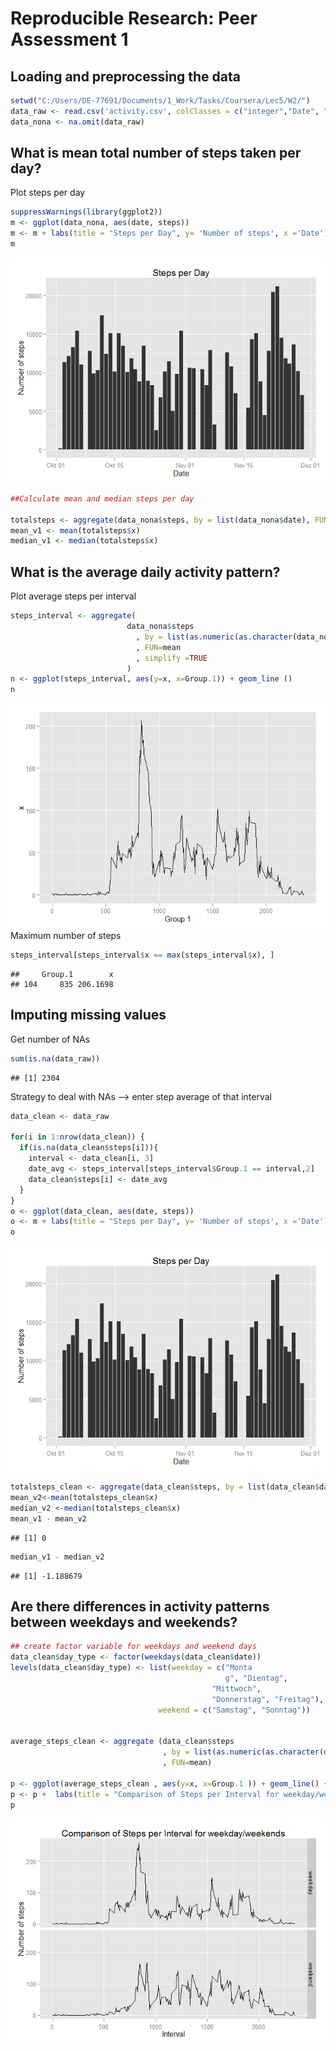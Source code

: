 # Reproducible Research: Peer Assessment 1


## Loading and preprocessing the data

```r
setwd("C:/Users/DE-77691/Documents/1_Work/Tasks/Coursera/Lec5/W2/")
data_raw <- read.csv('activity.csv', colClasses = c("integer","Date", "factor"))
data_nona <- na.omit(data_raw)
```


## What is mean total number of steps taken per day?
Plot steps per day

```r
suppressWarnings(library(ggplot2))
m <- ggplot(data_nona, aes(date, steps)) 
m <- m + labs(title = "Steps per Day", y= 'Number of steps', x ='Date') + geom_bar(stat= 'identity')
m
```

![](./PA1_template_files/figure-html/unnamed-chunk-2-1.png) 

```r
##Calculate mean and median steps per day

totalsteps <- aggregate(data_nona$steps, by = list(data_nona$date), FUN=sum, simplify=TRUE)
mean_v1 <- mean(totalsteps$x)
median_v1 <- median(totalsteps$x)
```



## What is the average daily activity pattern?
Plot average steps per interval 

```r
steps_interval <- aggregate(
                          data_nona$steps
                            , by = list(as.numeric(as.character(data_nona$interval)))
                            , FUN=mean
                            , simplify =TRUE 
                          )
n <- ggplot(steps_interval, aes(y=x, x=Group.1)) + geom_line ()
n
```

![](./PA1_template_files/figure-html/unnamed-chunk-3-1.png) 
Maximum number of steps

```r
steps_interval[steps_interval$x == max(steps_interval$x), ]
```

```
##     Group.1        x
## 104     835 206.1698
```

## Imputing missing values
Get number of NAs

```r
sum(is.na(data_raw))
```

```
## [1] 2304
```

Strategy to deal with NAs --> enter step average of that interval

```r
data_clean <- data_raw

for(i in 1:nrow(data_clean)) {
  if(is.na(data_clean$steps[i])){
    interval <- data_clean[i, 3]
    date_avg <- steps_interval[steps_interval$Group.1 == interval,2]
    data_clean$steps[i] <- date_avg
  }
}
o <- ggplot(data_clean, aes(date, steps)) 
o <- m + labs(title = "Steps per Day", y= 'Number of steps', x ='Date') + geom_bar(stat= 'identity')
o
```

![](./PA1_template_files/figure-html/unnamed-chunk-6-1.png) 

```r
totalsteps_clean <- aggregate(data_clean$steps, by = list(data_clean$date), FUN=sum, simplify=TRUE)
mean_v2<-mean(totalsteps_clean$x)
median_v2 <-median(totalsteps_clean$x)
mean_v1 - mean_v2
```

```
## [1] 0
```

```r
median_v1 - median_v2
```

```
## [1] -1.188679
```

## Are there differences in activity patterns between weekdays and weekends?

```r
## create factor variable for weekdays and weekend days
data_clean$day_type <- factor(weekdays(data_clean$date))
levels(data_clean$day_type) <- list(weekday = c("Monta
                                                g", "Dientag",
                                             "Mittwoch", 
                                             "Donnerstag", "Freitag"),
                                 weekend = c("Samstag", "Sonntag"))


average_steps_clean <- aggregate (data_clean$steps
                                  , by = list(as.numeric(as.character(data_clean$interval)), data_clean$day_type)
                                  , FUN=mean)

p <- ggplot(average_steps_clean , aes(y=x, x=Group.1 )) + geom_line() + facet_grid(Group.2 ~ .)
p <- p +  labs(title = "Comparison of Steps per Interval for weekday/weekends", y= 'Number of steps', x ='Interval') 
p
```

![](./PA1_template_files/figure-html/unnamed-chunk-7-1.png) 


